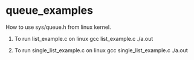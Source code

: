 # queue_examples
How to use sys/queue.h from linux kernel.

1. To run list_example.c on linux
    gcc list_example.c
    ./a.out

2. To run single_list_example.c on linux
    gcc single_list_example.c
    ./a.out
